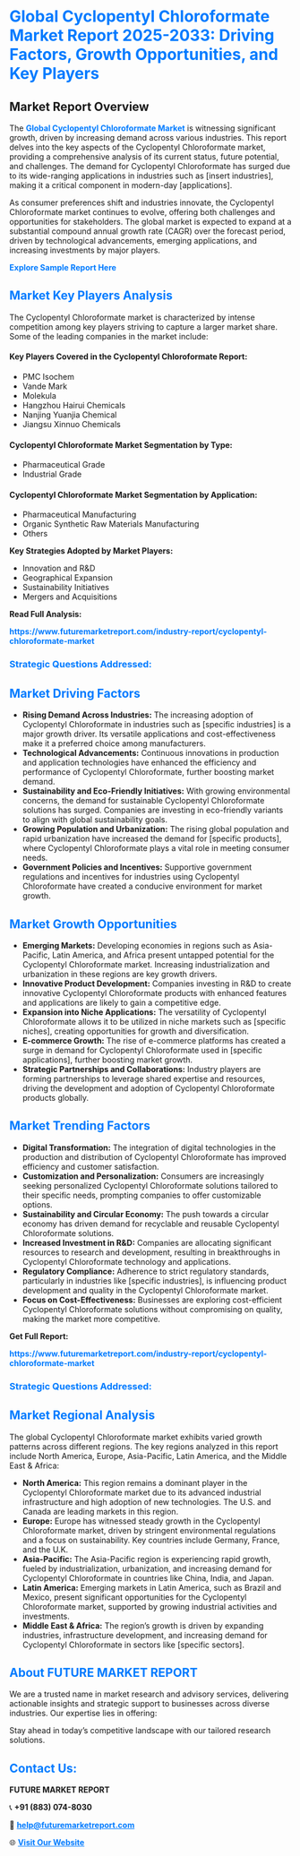 <h1 style="color: #007BFF;">Global Cyclopentyl Chloroformate Market Report 2025-2033: Driving Factors, Growth Opportunities, and Key Players</h1>

<section id="overview">
<h2>Market Report Overview</h2>
<p>The <a href="https://www.futuremarketreport.com/industry-report/cyclopentyl-chloroformate-market" style="color: #007BFF; text-decoration: none;"><strong>Global Cyclopentyl Chloroformate Market</strong></a> is witnessing significant growth, driven by increasing demand across various industries. This report delves into the key aspects of the Cyclopentyl Chloroformate market, providing a comprehensive analysis of its current status, future potential, and challenges. The demand for Cyclopentyl Chloroformate has surged due to its wide-ranging applications in industries such as [insert industries], making it a critical component in modern-day [applications].</p>
<p>As consumer preferences shift and industries innovate, the Cyclopentyl Chloroformate market continues to evolve, offering both challenges and opportunities for stakeholders. The global market is expected to expand at a substantial compound annual growth rate (CAGR) over the forecast period, driven by technological advancements, emerging applications, and increasing investments by major players.</p>
</section>

<section id="overview">
<p><a href="https://www.futuremarketreport.com/request-sample/reportId=29041" style="color: #007BFF; text-decoration: none;"><strong>Explore Sample Report Here</strong></a></p>
</section>

<section id="key-players">
<h2 style="color: #007BFF;">Market Key Players Analysis</h2>
<p>The Cyclopentyl Chloroformate market is characterized by intense competition among key players striving to capture a larger market share. Some of the leading companies in the market include:</p>
<h4>Key Players Covered in the Cyclopentyl Chloroformate Report:</h4>
<ul><li>PMC Isochem</li><li>Vande Mark</li><li>Molekula</li><li>Hangzhou Hairui Chemicals</li><li>Nanjing Yuanjia Chemical</li><li>Jiangsu Xinnuo Chemicals</li></ul>
<h4>Cyclopentyl Chloroformate Market Segmentation by Type:</h4>
<ul><li>Pharmaceutical Grade</li><li>Industrial Grade</li></ul>

<h4>Cyclopentyl Chloroformate Market Segmentation by Application:</h4>
<ul><li>Pharmaceutical Manufacturing</li><li>Organic Synthetic Raw Materials Manufacturing</li><li>Others</li></ul>
<p><strong>Key Strategies Adopted by Market Players:</strong></p>
<ul>
<li>Innovation and R&D</li>
<li>Geographical Expansion</li>
<li>Sustainability Initiatives</li>
<li>Mergers and Acquisitions</li>
</ul>
</section>

<section>
<p><strong>Read Full Analysis: </strong></p><a href="https://www.futuremarketreport.com/industry-report/cyclopentyl-chloroformate-market" style="color: #007BFF; text-decoration: none;"><strong>https://www.futuremarketreport.com/industry-report/cyclopentyl-chloroformate-market</strong></a>
<h3 style="color: #007BFF;">Strategic Questions Addressed:</h3>
</section>

<section id="driving-factors">
<h2 style="color: #007BFF;">Market Driving Factors</h2>
<ul>
<li><strong>Rising Demand Across Industries:</strong> The increasing adoption of Cyclopentyl Chloroformate in industries such as [specific industries] is a major growth driver. Its versatile applications and cost-effectiveness make it a preferred choice among manufacturers.</li>
<li><strong>Technological Advancements:</strong> Continuous innovations in production and application technologies have enhanced the efficiency and performance of Cyclopentyl Chloroformate, further boosting market demand.</li>
<li><strong>Sustainability and Eco-Friendly Initiatives:</strong> With growing environmental concerns, the demand for sustainable Cyclopentyl Chloroformate solutions has surged. Companies are investing in eco-friendly variants to align with global sustainability goals.</li>
<li><strong>Growing Population and Urbanization:</strong> The rising global population and rapid urbanization have increased the demand for [specific products], where Cyclopentyl Chloroformate plays a vital role in meeting consumer needs.</li>
<li><strong>Government Policies and Incentives:</strong> Supportive government regulations and incentives for industries using Cyclopentyl Chloroformate have created a conducive environment for market growth.</li>
</ul>
</section>

<section id="growth-opportunities">
<h2 style="color: #007BFF;">Market Growth Opportunities</h2>
<ul>
<li><strong>Emerging Markets:</strong> Developing economies in regions such as Asia-Pacific, Latin America, and Africa present untapped potential for the Cyclopentyl Chloroformate market. Increasing industrialization and urbanization in these regions are key growth drivers.</li>
<li><strong>Innovative Product Development:</strong> Companies investing in R&D to create innovative Cyclopentyl Chloroformate products with enhanced features and applications are likely to gain a competitive edge.</li>
<li><strong>Expansion into Niche Applications:</strong> The versatility of Cyclopentyl Chloroformate allows it to be utilized in niche markets such as [specific niches], creating opportunities for growth and diversification.</li>
<li><strong>E-commerce Growth:</strong> The rise of e-commerce platforms has created a surge in demand for Cyclopentyl Chloroformate used in [specific applications], further boosting market growth.</li>
<li><strong>Strategic Partnerships and Collaborations:</strong> Industry players are forming partnerships to leverage shared expertise and resources, driving the development and adoption of Cyclopentyl Chloroformate products globally.</li>
</ul>
</section>

<section id="trending-factors">
<h2 style="color: #007BFF;">Market Trending Factors</h2>
<ul>
<li><strong>Digital Transformation:</strong> The integration of digital technologies in the production and distribution of Cyclopentyl Chloroformate has improved efficiency and customer satisfaction.</li>
<li><strong>Customization and Personalization:</strong> Consumers are increasingly seeking personalized Cyclopentyl Chloroformate solutions tailored to their specific needs, prompting companies to offer customizable options.</li>
<li><strong>Sustainability and Circular Economy:</strong> The push towards a circular economy has driven demand for recyclable and reusable Cyclopentyl Chloroformate solutions.</li>
<li><strong>Increased Investment in R&D:</strong> Companies are allocating significant resources to research and development, resulting in breakthroughs in Cyclopentyl Chloroformate technology and applications.</li>
<li><strong>Regulatory Compliance:</strong> Adherence to strict regulatory standards, particularly in industries like [specific industries], is influencing product development and quality in the Cyclopentyl Chloroformate market.</li>
<li><strong>Focus on Cost-Effectiveness:</strong> Businesses are exploring cost-efficient Cyclopentyl Chloroformate solutions without compromising on quality, making the market more competitive.</li>
</ul>
</section>

<section>
<p><strong>Get Full Report: </strong></p><a href="https://www.futuremarketreport.com/industry-report/cyclopentyl-chloroformate-market" style="color: #007BFF; text-decoration: none;"><strong>https://www.futuremarketreport.com/industry-report/cyclopentyl-chloroformate-market</strong></a>
<h3 style="color: #007BFF;">Strategic Questions Addressed:</h3>
</section>


<section id="regional-analysis">
<h2 style="color: #007BFF;">Market Regional Analysis</h2>
<p>The global Cyclopentyl Chloroformate market exhibits varied growth patterns across different regions. The key regions analyzed in this report include North America, Europe, Asia-Pacific, Latin America, and the Middle East & Africa:</p>
<ul>
<li><strong>North America:</strong> This region remains a dominant player in the Cyclopentyl Chloroformate market due to its advanced industrial infrastructure and high adoption of new technologies. The U.S. and Canada are leading markets in this region.</li>
<li><strong>Europe:</strong> Europe has witnessed steady growth in the Cyclopentyl Chloroformate market, driven by stringent environmental regulations and a focus on sustainability. Key countries include Germany, France, and the U.K.</li>
<li><strong>Asia-Pacific:</strong> The Asia-Pacific region is experiencing rapid growth, fueled by industrialization, urbanization, and increasing demand for Cyclopentyl Chloroformate in countries like China, India, and Japan.</li>
<li><strong>Latin America:</strong> Emerging markets in Latin America, such as Brazil and Mexico, present significant opportunities for the Cyclopentyl Chloroformate market, supported by growing industrial activities and investments.</li>
<li><strong>Middle East & Africa:</strong> The region’s growth is driven by expanding industries, infrastructure development, and increasing demand for Cyclopentyl Chloroformate in sectors like [specific sectors].</li>
</ul>
</section>

<footer>
<h2 style="color: #007BFF;">About FUTURE MARKET REPORT</h2>
<p>We are a trusted name in market research and advisory services, delivering actionable insights and strategic support to businesses across diverse industries. Our expertise lies in offering:</p>

<p>Stay ahead in today’s competitive landscape with our tailored research solutions.</p>

<h2 style="color: #007BFF;">Contact Us:</h2>
<p><strong>FUTURE MARKET REPORT</strong></p>
<p>📞 <strong>+91 (883) 074-8030</strong></p>
<p>📧 <strong><a href="mailto:help@futuremarketreport.com" style="color: #007BFF;">help@futuremarketreport.com</a></strong></p>
<p>🌐 <strong><a href="https://www.futuremarketreport.com/" style="color: #007BFF;">Visit Our Website</a></strong></p>
</footer>